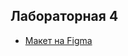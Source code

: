 ## Лабораторная 4

- [Макет на Figma](https://www.figma.com/file/rXtMF7tmeZ32HahtRia1I4/MobDevLab?node-id=0%3A1&t=nLslJyVOxbpYrjdS-1)
